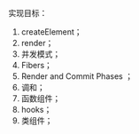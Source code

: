实现目标：

1. createElement；
2. render；
3. 并发模式；
4. Fibers；
5. Render and Commit Phases ；
6. 调和；
7. 函数组件；
8. hooks；
8. 类组件；